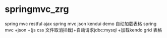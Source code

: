 # springmvc_zrg
spring mvc restful ajax
spring mvc json kendui demo 自动加载表格 spring mvc +json +(js css 文件取消拦截)+自动请求jdbc:mysql +加载kendo grid 表格
